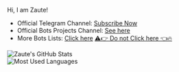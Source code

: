 Hi, I am Zaute!

- Official Telegram Channel: [Subscribe Now](https:telegram.dog/zautekm)
- Official Bots Projects Channel: [See here](https://t.me/c/1481808444/134)
- More Bots Lists: [Click here](https://t.me/c/1389316277/37)
 [⚠️👉 Do not Click here 👈🔥](https://t.me/iZaute/6)

![Zaute's GitHub Stats](https://github-readme-stats.vercel.app/api?username=ZauteKm&show_icons=true&include_all_commits=true&theme=vue-dark)  
![Most Used Languages](https://github-readme-stats.vercel.app/api/top-langs/?username=zautekm&exclude_repo=swype-patch&theme=vue-dark&layout=compact)  
